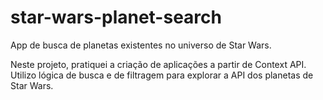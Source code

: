 # star-wars-planet-search
App de busca de planetas existentes no universo de Star Wars.

Neste projeto, pratiquei a criação de aplicações a partir de Context API. Utilizo lógica de busca e de filtragem para explorar a API dos planetas de Star Wars.